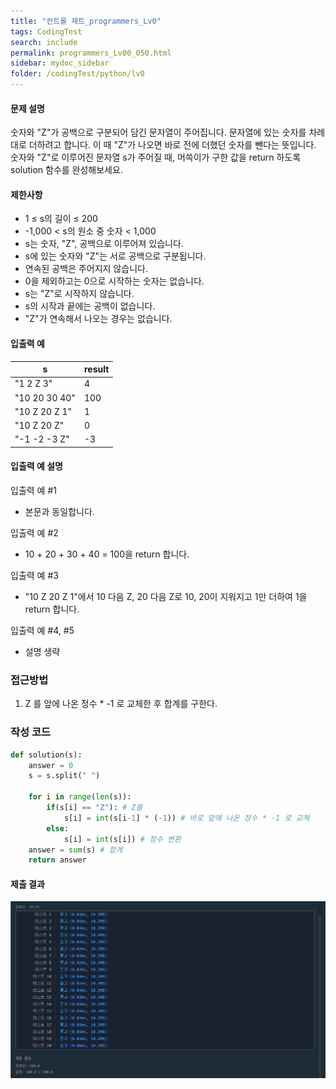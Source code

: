 ```yaml
---
title: "컨트롤 제트_programmers_Lv0"
tags: CodingTest
search: include
permalink: programmers_Lv00_050.html
sidebar: mydoc_sidebar
folder: /codingTest/python/lv0
---
```



#### 문제 설명 <br>

숫자와 "Z"가 공백으로 구분되어 담긴 문자열이 주어집니다. 문자열에 있는 숫자를 차례대로 더하려고 합니다. 이 때 "Z"가 나오면 바로 전에 더했던 숫자를 뺀다는 뜻입니다. 숫자와 "Z"로 이루어진 문자열 s가 주어질 때, 머쓱이가 구한 값을 return 하도록 solution 함수를 완성해보세요.

#### 제한사항 <br>

- 1 ≤ s의 길이 ≤ 200
- -1,000 < s의 원소 중 숫자 < 1,000
- s는 숫자, "Z", 공백으로 이루어져 있습니다.
- s에 있는 숫자와 "Z"는 서로 공백으로 구분됩니다.
- 연속된 공백은 주어지지 않습니다.
- 0을 제외하고는 0으로 시작하는 숫자는 없습니다.
- s는 "Z"로 시작하지 않습니다.
- s의 시작과 끝에는 공백이 없습니다.
- "Z"가 연속해서 나오는 경우는 없습니다.

#### 입출력 예 <br>
  
s|	result
---|-----------------
"1 2 Z 3"|	4
"10 20 30 40"|	100
"10 Z 20 Z 1"|	1
"10 Z 20 Z"|	0
"-1 -2 -3 Z"|	-3

#### 입출력 예 설명 <br>

입출력 예 #1
- 본문과 동일합니다.

입출력 예 #2
- 10 + 20 + 30 + 40 = 100을 return 합니다.

입출력 예 #3 
- "10 Z 20 Z 1"에서 10 다음 Z, 20 다음 Z로 10, 20이 지워지고 1만 더하여 1을 return 합니다.

입출력 예 #4, #5

- 설명 생략


### 접근방법 <br>

1. Z 를 앞에 나온 정수 * -1 로 교체한 후 합계를 구한다.

### 작성 코드 <br>

```python
def solution(s):
    answer = 0
    s = s.split(" ")
    
    for i in range(len(s)):
        if(s[i] == "Z"): # Z를
            s[i] = int(s[i-1] * (-1)) # 바로 앞에 나온 정수 * -1 로 교체
        else:
            s[i] = int(s[i]) # 정수 변환
    answer = sum(s) # 합계
    return answer
```

#### 제출 결과

![제출 결과](\images\programmers_Lv00_050.png)



